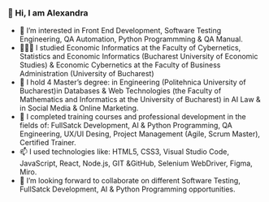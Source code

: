 ### 👋 Hi, I am Alexandra 

- 🔭 I’m interested in Front End Development, Software Testing Engineering, QA Automation, Python Programmming & QA Manual.
- 👩🏻‍🎓 I studied Economic Informatics at the Faculty of Cybernetics, Statistics and Economic Informatics (Bucharest University of Economic Studies) & Economic Cybernetics at the Faculty of Business Administration (University of Bucharest)
- 👯 I hold 4 Master’s degree: in Engineering (Politehnica University of Bucharest)in Databases & Web Technologies (the Faculty of Mathematics and Informatics at the University of Bucharest) in AI Law & in Social Media & Online Marketing.
- 👩 I completed training courses and professional development in the fields of: FullSatck Development, AI & Python Programming, QA Engineering, UX/UI Desing, Project Management (Agile, Scrum Master), Certified Trainer.
- 📫 I used technologies like: HTML5, CSS3, Visual Studio Code, JavaScript, React, Node.js, GIT &GitHub, Selenium WebDriver, Figma, Miro.
- 🤔 I’m looking forward to collaborate on different Software Testing, FullSatck Development, AI & Python Programming opportunities.

<!--
**alexandraputanu/alexandraputanu** is a ✨ _special_ ✨ repository because its `README.md` (this file) appears on your GitHub profile.

Here are some ideas to get you started:

- 🔭 I’m currently working on ...
- 🌱 I studied Computer Science
- 👯 I’m looking to collaborate on ...
- 🤔 I’m looking for help with ...
- 💬 Ask me about ...
- 📫 How to reach me: ...
- 😄 Pronouns: ...
- ⚡ Fun fact: ...
-->
